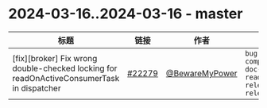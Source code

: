 # 2024-03-16..2024-03-16 - master
| 标题 | 链接 | 作者 | 标签 |
| - | :--: | :--: | - |
| [fix][broker] Fix wrong double-checked locking for readOnActiveConsumerTask in dispatcher | [#22279](https://github.com/apache/pulsar/pull/22279) | [@BewareMyPower](https://github.com/BewareMyPower) | `bug` `component/broker` `doc-not-needed` `ready-to-test` `release/3.0.4` `release/3.2.2`  | 
